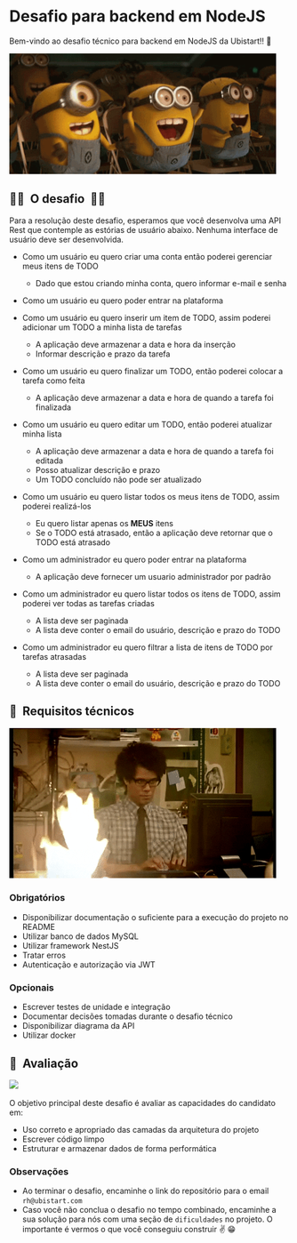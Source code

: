 # Desafio para backend em NodeJS

Bem-vindo ao desafio técnico para backend em NodeJS da Ubistart!! :raised_hands:

![](./docs/celebration.gif)

## :man_technologist: &nbsp;O desafio&nbsp; :woman_technologist:

Para a resolução deste desafio, esperamos que você desenvolva uma API Rest que contemple as estórias de usuário abaixo. Nenhuma interface de usuário deve ser desenvolvida.

* Como um usuário eu quero criar uma conta então poderei gerenciar meus itens de TODO
  - Dado que estou criando minha conta, quero informar e-mail e senha

* Como um usuário eu quero poder entrar na plataforma

* Como um usuário eu quero inserir um item de TODO, assim poderei adicionar um TODO a minha lista de tarefas

  - A aplicação deve armazenar a data e hora da inserção
  - Informar descrição e prazo da tarefa

* Como um usuário eu quero finalizar um TODO, então poderei colocar a tarefa como feita

  - A aplicação deve armazenar a data e hora de quando a tarefa foi finalizada

* Como um usuário eu quero editar um TODO, então poderei atualizar minha lista
 
  - A aplicação deve armazenar a data e hora de quando a tarefa foi editada
  - Posso atualizar descrição e prazo
  - Um TODO concluído não pode ser atualizado

* Como um usuário eu quero listar todos os meus itens de TODO, assim poderei realizá-los

  - Eu quero listar apenas os **MEUS** itens
  - Se o TODO está atrasado, então a aplicação deve retornar que o TODO está atrasado

* Como um administrador eu quero poder entrar na plataforma

  - A aplicação deve fornecer um usuario administrador por padrão

* Como um administrador eu quero listar todos os itens de TODO, assim poderei ver todas as tarefas criadas

  - A lista deve ser paginada
  - A lista deve conter o email do usuário, descrição e prazo do TODO

* Como um administrador eu quero filtrar a lista de itens de TODO por tarefas atrasadas

  - A lista deve ser paginada
  - A lista deve conter o email do usuário, descrição e prazo do TODO

## :wrench: &nbsp;Requisitos técnicos

![](./docs/requisitos.gif)
### Obrigatórios

* Disponibilizar documentação o suficiente para a execução do projeto no README
* Utilizar banco de dados MySQL
* Utilizar framework NestJS
* Tratar erros
* Autenticação e autorização via JWT

### Opcionais

* Escrever testes de unidade e integração
* Documentar decisões tomadas durante o desafio técnico
* Disponibilizar diagrama da API
* Utilizar docker
## :eyes: &nbsp;Avaliação 

![](./docs/avaliacao.gif)

O objetivo principal deste desafio é avaliar as capacidades do candidato em:

* Uso correto e apropriado das camadas da arquitetura do projeto
* Escrever código limpo
* Estruturar e armazenar dados de forma performática


### Observações
 
* Ao terminar o desafio, encaminhe o link do repositório para o email `rh@ubistart.com`
* Caso você não conclua o desafio no tempo combinado, encaminhe a sua solução para nós com uma seção de `dificuldades` no projeto. O importante é vermos o que você conseguiu construir :v: :grin: 
